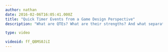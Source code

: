 ```yaml
---
author: nathan
date: 2016-02-06T16:05:41.000Z
title: "Quick Timer Events from a Game Design Perspective"
description: "What are QTEs? What are their strengths? And what separates a good one from a bad one? This is what this video tries to answer."

type: video

videoid: ff_QBMS0JiI
---
```


